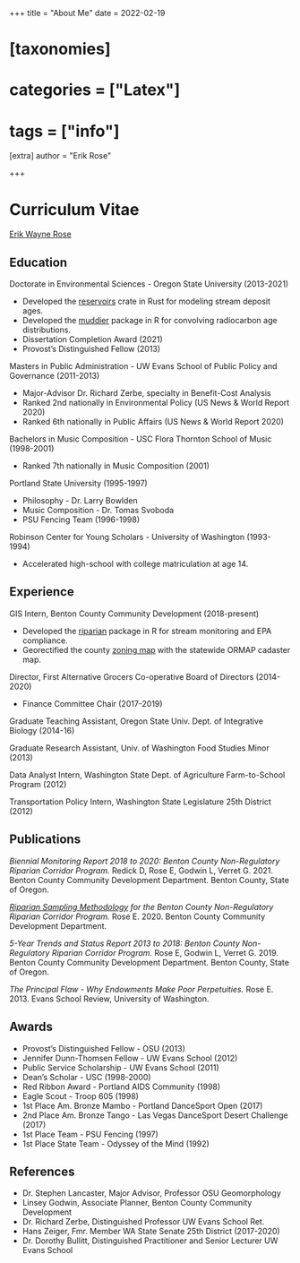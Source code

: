 +++
title = "About Me"
date = 2022-02-19
# [taxonomies]
# categories = ["Latex"]
# tags = ["info"]
[extra]
author = "Erik Rose"

+++

# Curriculum Vitae
[Erik Wayne Rose](mailto:erik.w.rose@gmail.com)


## Education
Doctorate in Environmental Sciences - Oregon State University (2013-2021)
 - Developed the [reservoirs](https://crates.io/crates/reservoirs) crate in Rust for modeling stream deposit ages.
 - Developed the [muddier](https://github.com/crumplecup/muddier) package in R for convolving radiocarbon age distributions.
 - Dissertation Completion Award (2021)
 - Provost’s Distinguished Fellow (2013)

Masters in Public Administration - UW Evans School of Public Policy and Governance (2011-2013)
 - Major-Advisor Dr. Richard Zerbe, specialty in Benefit-Cost Analysis
 - Ranked 2nd nationally in Environmental Policy (US News & World Report 2020)
 - Ranked 6th nationally in Public Affairs (US News & World Report 2020)

Bachelors in Music Composition - USC Flora Thornton School of Music (1998-2001)
 - Ranked 7th nationally in Music Composition (2001)

Portland State University (1995-1997)
 - Philosophy - Dr. Larry Bowlden
 - Music Composition - Dr. Tomas Svoboda
 - PSU Fencing Team (1996-1998)

Robinson Center for Young Scholars - University of Washington (1993-1994)
 - Accelerated high-school with college matriculation at age 14.

## Experience

GIS Intern, Benton County Community Development (2018-present)
 - Developed the [riparian](https://crumplecup.github.io/riparian/articles/riparian.html) package in R for stream monitoring and EPA compliance.
 - Georectified the county [zoning map](https://bentoncountygis.maps.arcgis.com/apps/webappviewer/index.html?id=e87c1dfd880543d1a5ed5041745f3d88) with the statewide ORMAP cadaster map.

Director, First Alternative Grocers Co-operative Board of Directors (2014-2020)
 - Finance Committee Chair (2017-2019)

Graduate Teaching Assistant, Oregon State Univ. Dept. of Integrative Biology (2014-16)

Graduate Research Assistant, Univ. of Washington Food Studies Minor (2013)

Data Analyst Intern, Washington State Dept. of Agriculture Farm-to-School Program (2012)

Transportation Policy Intern, Washington State Legislature 25th District (2012)

## Publications

*Biennial Monitoring Report 2018 to 2020: Benton County Non-Regulatory Riparian Corridor Program.*
Redick D, Rose E, Godwin L, Verret G. 2021. Benton County Community Development Department.
Benton County, State of Oregon.

[*Riparian Sampling Methodology*](https://crumplecup.github.io/riparian/articles/methods.html) *for the Benton County Non-Regulatory Riparian Corridor
Program.* Rose E. 2020. Benton County Community Development Department.

*5-Year Trends and Status Report 2013 to 2018: Benton County Non-Regulatory Riparian Corridor
Program.* Rose E, Godwin L, Verret G. 2019. Benton County Community Development Department.
Benton County, State of Oregon.

*The Principal Flaw - Why Endowments Make Poor Perpetuities.* Rose E. 2013. Evans School
Review, University of Washington.

## Awards

 - Provost’s Distinguished Fellow - OSU (2013)
 - Jennifer Dunn-Thomsen Fellow - UW Evans School (2012)
 - Public Service Scholarship - UW Evans School (2011)
 - Dean’s Scholar - USC (1998-2000)
 - Red Ribbon Award - Portland AIDS Community (1998)
 - Eagle Scout - Troop 605 (1998)
 - 1st Place Am. Bronze Mambo - Portland DanceSport Open (2017)
 - 2nd Place Am. Bronze Tango - Las Vegas DanceSport Desert Challenge (2017)
 - 1st Place Team - PSU Fencing (1997)
 - 1st Place State Team - Odyssey of the Mind (1992)

## References
 - Dr. Stephen Lancaster, Major Advisor, Professor OSU Geomorphology
 - Linsey Godwin, Associate Planner, Benton County Community Development
 - Dr. Richard Zerbe, Distinguished Professor UW Evans School Ret.
 - Hans Zeiger, Fmr. Member WA State Senate 25th District (2017-2020)
 - Dr. Dorothy Bullitt, Distinguished Practitioner and Senior Lecturer UW Evans School
